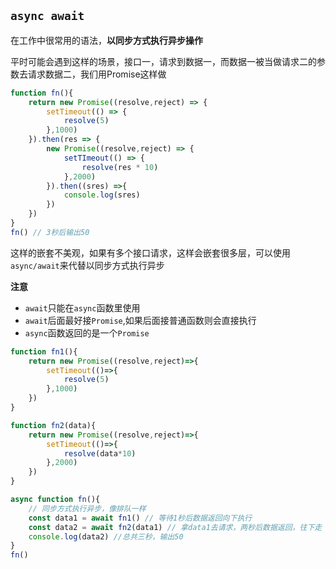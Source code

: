 ## `async await`

在工作中很常用的语法，**以同步方式执行异步操作**

平时可能会遇到这样的场景，接口一，请求到数据一，而数据一被当做请求二的参数去请求数据二，我们用Promise这样做

```js
function fn(){
    return new Promise((resolve,reject) => {
        setTimeout(() => {
            resolve(5)
        },1000)
    }).then(res => {
        new Promise((resolve,reject) => {
            setTImeout(() => {
                resolve(res * 10)
            },2000)
        }).then((sres) =>{
            console.log(sres)
        })
    })
}
fn() // 3秒后输出50
```

这样的嵌套不美观，如果有多个接口请求，这样会嵌套很多层，可以使用`async/await`来代替以同步方式执行异步

**注意**

- `await`只能在`async`函数里使用
- `await`后面最好接`Promise`,如果后面接普通函数则会直接执行
- `async`函数返回的是一个`Promise`

```js
function fn1(){
    return new Promise((resolve,reject)=>{
        setTimeout(()=>{
            resolve(5)
        },1000)
    })
}

function fn2(data){
    return new Promise((resolve,reject)=>{
        setTimeout(()=>{
            resolve(data*10)
        },2000)
    })
}

async function fn(){
    // 同步方式执行异步，像排队一样
    const data1 = await fn1() // 等待1秒后数据返回向下执行
    const data2 = await fn2(data1) // 拿data1去请求，两秒后数据返回，往下走
    console.log(data2) //总共三秒，输出50
}
fn()
```


